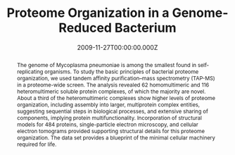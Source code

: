 ﻿---
title: Proteome Organization in a Genome-Reduced Bacterium
publication_types: ["2"]
# Author notes (optional)
authors: 
  - Kuhner, S.
  - V. van Noort
  - M. J. Betts
  - A. Leo-Macias
  - C. Batisse
  - M. Rode
  - T. Yamada
  - T. Maier
  - S. Bader
  - P. Beltran-Alvarez
  - D. Castano-Diez
  - Wei-Hua Chen
  - D. Devos
  - M. Guell
  - T. Norambuena


# Author notes (optional)
author_notes: []


publication_short: 
abstract: >-
  The genome of Mycoplasma pneumoniae is among the smallest found in self-replicating organisms. To study the basic principles of bacterial proteome organization, we used tandem affinity purification–mass spectrometry (TAP-MS) in a proteome-wide screen. The analysis revealed 62 homomultimeric and 116 heteromultimeric soluble protein complexes, of which the majority are novel. About a third of the heteromultimeric complexes show higher levels of proteome organization, including assembly into larger, multiprotein complex entities, suggesting sequential steps in biological processes, and extensive sharing of components, implying protein multifunctionality. Incorporation of structural models for 484 proteins, single-particle electron microscopy, and cellular electron tomograms provided supporting structural details for this proteome organization. The data set provides a blueprint of the minimal cellular machinery required for life.


draft: false
featured: ture
tags:
  - Science
slides: null
url_pdf: 
image:
  caption: ""
  focal_point: ""
  preview_only: false
summary: ""
url_dataset: ""
url_project: ""
url_source: ""
url_video: ""

doi: 10.1126/science.1176343
publication: Science
projects: []
date: 2009-11-27T00:00:00.000Z
url_slides: ""
publishDate: 2017-01-01T00:00:00.000Z
url_poster: ""
url_code: ""
---

